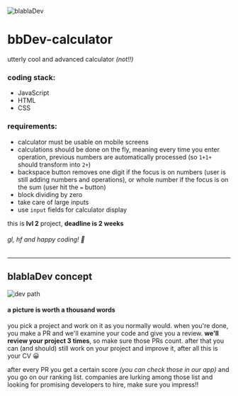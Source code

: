 ![blablaDev](https://blabladev.com/wp-content/uploads/bbDev-logo-black.png)
# bbDev-calculator

utterly cool and advanced calculator _(not!!)_

### coding stack:
- JavaScript
- HTML
- CSS

### requirements:
- calculator must be usable on mobile screens
- calculations should be done on the fly, meaning every time you enter operation, previous numbers are automatically processed (so `1+1+` should transform into `2+`)
- backspace button removes one digit if the focus is on numbers (user is still adding numbers and operations), or whole number if the focus is on the sum (user hit the `=` button)
- block dividing by zero
- take care of large inputs
- use `input` fields for calculator display

this is **lvl 2** project, **deadline is 2 weeks**

###### gl, hf and happy coding! :tada:

---

## blablaDev concept

![dev path](https://blabladev.com/wp-content/uploads/blablaDev-developers-flowchart.png)

#### a picture is worth a thousand words

you pick a project and work on it as you normally would. when you're done, you make a PR and we'll examine your code and give you a review. **we'll review your project 3 times**, so make sure those PRs count.
after that you can (and should) still work on your project and improve it, after all this is your CV :grinning:

after every PR you get a certain score _(you can check those in our app)_ and you go on our ranking list. companies are lurking among those list and looking for promising developers to hire, make sure you impress!!
